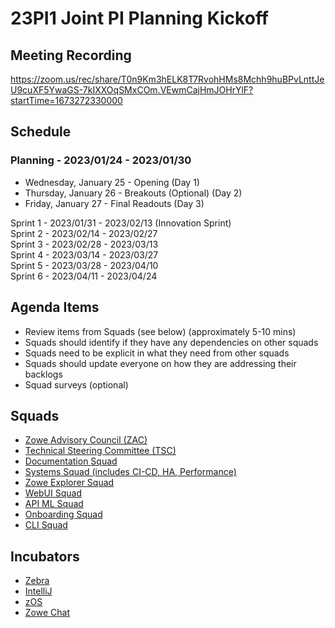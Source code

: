 #  23PI1 Joint PI Planning Kickoff

## Meeting Recording
https://zoom.us/rec/share/T0n9Km3hELK8T7RvohHMs8Mchh9huBPvLnttJeU9cuXF5YwaGS-7kIXXOqSMxCOm.VEwmCajHmJOHrYlF?startTime=1673272330000

## Schedule
### Planning - 2023/01/24 - 2023/01/30<br>

- Wednesday, January 25 - Opening (Day 1)<br>
- Thursday, January 26 - Breakouts (Optional) (Day 2)<br>
- Friday, January 27 - Final Readouts (Day 3)<br>

Sprint 1 - 2023/01/31 - 2023/02/13 (Innovation Sprint)<br>
Sprint 2 - 2023/02/14 - 2023/02/27<br>
Sprint 3 - 2023/02/28 - 2023/03/13<br>
Sprint 4 - 2023/03/14 - 2023/03/27<br>
Sprint 5 - 2023/03/28 - 2023/04/10<br>
Sprint 6 - 2023/04/11 - 2023/04/24<br>


## Agenda Items<br>
- Review items from Squads (see below) (approximately 5-10 mins)
- Squads should identify if they have any dependencies on other squads
- Squads need to be explicit in what they need from other squads
- Squads should update everyone on how they are addressing their backlogs
- Squad surveys (optional)

## Squads<br>
- [Zowe Advisory Council (ZAC)]()<br>
- [Technical Steering Committee (TSC)]()<br>
- [Documentation Squad](https://github.com/zowe/community/blob/master/Project%20Management/PI%20Planning/23PI1%20Planning/PI%20Planning%20Preparation%20by%20Squad/Zowe%20Doc%20Squad%20-%2023PI1%20Objectives.md)<br>
- [Systems Squad (includes CI-CD, HA, Performance)](https://github.com/zowe/community/blob/master/Project%20Management/PI%20Planning/23PI1%20Planning/PI%20Planning%20Preparation%20by%20Squad/Zowe%20Systems%20Squad%20-%2023PI1%20Objectives.md)<br>
- [Zowe Explorer Squad](https://github.com/zowe/community/blob/master/Project%20Management/PI%20Planning/23PI1%20Planning/PI%20Planning%20Preparation%20by%20Squad/Zowe%20Explorer%20Squad%20-%2023PI1%20Objectives.md)<br>
- [WebUI Squad](https://github.com/zowe/community/blob/master/Project%20Management/PI%20Planning/23PI1%20Planning/PI%20Planning%20Preparation%20by%20Squad/Web%20UI%20Squad%20-%2023PI1%20Objectives.md)<br>
- [API ML Squad](https://github.com/zowe/community/blob/master/Project%20Management/PI%20Planning/23PI1%20Planning/PI%20Planning%20Preparation%20by%20Squad/Zowe%20API%20ML%20Squad%20-%2023PI1%20Objectives.md)<br>
- [Onboarding Squad](https://github.com/zowe/community/blob/master/Project%20Management/PI%20Planning/23PI1%20Planning/PI%20Planning%20Preparation%20by%20Squad/Zowe%20Onboarding%20Squad%20-%2023PI1%20Objectives.md)<br>
- [CLI Squad](https://github.com/zowe/community/blob/master/Project%20Management/PI%20Planning/23PI1%20Planning/PI%20Planning%20Preparation%20by%20Squad/Zowe%20CLI%20Squad%20-%2023PI1%20Objectives.md)<br>

## Incubators<br>
- [Zebra]()<br>
- [IntelliJ]()<br>
- [zOS](https://github.com/zowe/community/blob/master/Project%20Management/PI%20Planning/23PI1%20Planning/PI%20Planning%20Preparation%20by%20Squad/Zowe%20ZOS%20Squad%20-%2023PI1%20Objectives.md)<br>
- [Zowe Chat](https://github.com/zowe/community/blob/master/Project%20Management/PI%20Planning/23PI1%20Planning/PI%20Planning%20Preparation%20by%20Squad/Zowe%20Chat%20Squad%20-%2023PI1%20Objectives.md)<br>